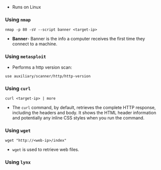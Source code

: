  - Runs on Linux

### Using `nmap`

```
nmap -p 80 -sV --script banner <target-ip>
```

- **Banner**- Banner is the info a computer receives the first time they connect to a machine.

### Using `metasploit`

- Performs a http version scan:
```
use auxiliary/scanner/http/http-version
```

### Using `curl`

```
curl <target-ip> | more
```

- The `curl` command, by default, retrieves the complete HTTP response, including the headers and body. It shows the HTML header information and potentially any inline CSS styles when you run the command.

### Using `wget`

```
wget "http://<web-ip>/index"
```

- `wget` is used to retrieve web files.

### Using `lynx`

```

```
